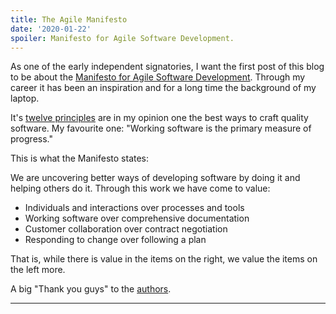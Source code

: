 ```yaml
---
title: The Agile Manifesto
date: '2020-01-22'
spoiler: Manifesto for Agile Software Development.
---
```


As one of the early independent signatories, I want the first post of this blog to be about the [Manifesto for Agile Software Development](https://agilemanifesto.org/).
Through my career it has been an inspiration and for a long time the background of my laptop.

It's [twelve principles](https://agilemanifesto.org/principles.html) are in my opinion one the best ways to craft quality software.
My favourite one: "Working software is the primary measure of progress."

This is what the Manifesto states:

We are uncovering better ways of developing
software by doing it and helping others do it.
Through this work we have come to value:

- Individuals and interactions over processes and tools
- Working software over comprehensive documentation
- Customer collaboration over contract negotiation
- Responding to change over following a plan

That is, while there is value in the items on
the right, we value the items on the left more.

A big "Thank you guys" to the [authors](https://agilemanifesto.org/authors.html).

---
